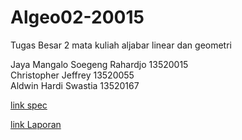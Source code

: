 # Algeo02-20015

Tugas Besar 2 mata kuliah aljabar linear dan geometri

Jaya Mangalo Soegeng Rahardjo 13520015\
Christopher Jeffrey 13520055\
Aldwin Hardi Swastia 13520167

[link spec](https://docs.google.com/document/d/1wXEgLpmd67_ACy9lpMzE8IBJ5L3XB73EzVbzfl9h-gU/edit)

[link Laporan](https://itbdsti-my.sharepoint.com/:w:/g/personal/13520167_mahasiswa_itb_ac_id/EclVGiZKgyNOg_bgyJPIYAMBbZ7eExfq7FAjQXo03re3Dw?e=5wtL4c)
